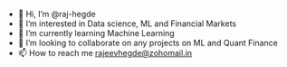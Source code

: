 - 👋 Hi, I’m @raj-hegde
- 👀 I’m interested in Data science, ML and Financial Markets
- 🌱 I’m currently learning Machine Learning
- 💞️ I’m looking to collaborate on any projects on ML and Quant Finance
- 📫 How to reach me rajeevhegde@zohomail.in

<!---
raj-hegde/raj-hegde is a ✨ special ✨ repository because its `README.md` (this file) appears on your GitHub profile.
You can click the Preview link to take a look at your changes.
--->
